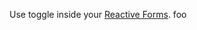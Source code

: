 <!-- !!! will be dynamically included into cloukit.github.io component doc !!! -->
<!-- !!! DO NOT USE UNECESSARY MARRKUP THAT BREAKS THE CORPORATE DESIGN !!! -->

Use toggle inside your [Reactive Forms](https://angular.io/guide/reactive-forms).
foo
